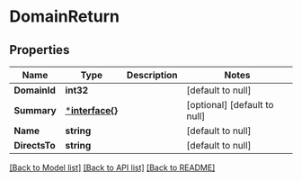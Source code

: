 # DomainReturn

## Properties
Name | Type | Description | Notes
------------ | ------------- | ------------- | -------------
**DomainId** | **int32** |  | [default to null]
**Summary** | [***interface{}**](interface{}.md) |  | [optional] [default to null]
**Name** | **string** |  | [default to null]
**DirectsTo** | **string** |  | [default to null]

[[Back to Model list]](../README.md#documentation-for-models) [[Back to API list]](../README.md#documentation-for-api-endpoints) [[Back to README]](../README.md)


